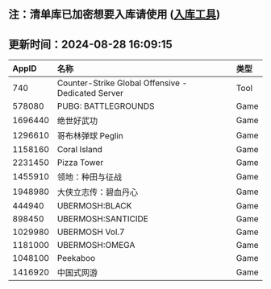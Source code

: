 ## 注：清单库已加密想要入库请使用 ([入库工具](https://github.com/BlankTMing/ManifestAutoUpdate/releases))

## 更新时间：2024-08-28 16:09:15
| AppID | 名称 | 类型  |
| :-------------------- | :----------------------------- | :----------- |
| 740 | Counter-Strike Global Offensive - Dedicated Server| Tool |
| 578080 | PUBG: BATTLEGROUNDS| Game |
| 1696440 | 绝世好武功| Game |
| 1296610 | 哥布林弹球 Peglin| Game |
| 1158160 | Coral Island| Game |
| 2231450 | Pizza Tower| Game |
| 1455910 | 领地：种田与征战| Game |
| 1948980 | 大侠立志传：碧血丹心| Game |
| 444940 | UBERMOSH:BLACK| Game |
| 898450 | UBERMOSH:SANTICIDE| Game |
| 1029980 | UBERMOSH Vol.7| Game |
| 1181000 | UBERMOSH:OMEGA| Game |
| 1048100 | Peekaboo| Game |
| 1416920 | 中国式网游| Game |

